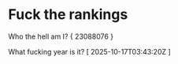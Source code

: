 # Fuck the rankings

Who the hell am I?
{ 23088076 }

What fucking year is it?
[ 2025-10-17T03:43:20Z ]
